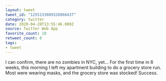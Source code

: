 ```yaml
---
layout: tweet
tweet_id: "1255133609326866437"
category: twitter
date: 2020-04-28T13:55:46.000Z
source: Twitter Web App
favorite_count: 10
retweet_count: 0
tags:
- tweet
---
```


I can confirm, there are no zombies in NYC, yet... For the first time in 6 weeks, this morning I left my apartment building to do a grocery store run. Most were wearing masks, and the grocery store was stocked! Success.
